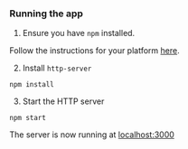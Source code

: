 ### Running the app

1. Ensure you have `npm` installed.

Follow the instructions for your platform [here](https://github.com/npm/npm).

2. Install `http-server`

````
npm install
````

3. Start the HTTP server

````
npm start
````

The server is now running at [localhost:3000](localhost:3000)
